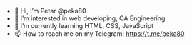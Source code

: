 - 👋 Hi, I’m Petar @peka80
- 👀 I’m interested in web developing, QA Engineering
- 🌱 I’m currently learning HTML, CSS, JavaScript
- 📫 How to reach me on my Telegram: https://t.me/peka80
<!-- 💞️ I’m looking to collaborate on -->

<!---
peka80/peka80 is a ✨ special ✨ repository because its `README.md` (this file) appears on your GitHub profile.
You can click the Preview link to take a look at your changes.
--->
